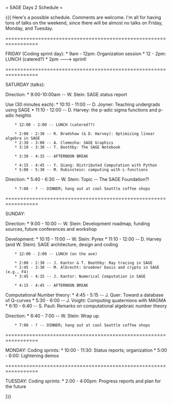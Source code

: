 = SAGE Days 2 Schedule = 

{{{
Here's a possible schedule.  Comments are welcome.   I'm all for
having tons of talks on the weekend, since there will be almost
no talks on Friday, Monday, and Tuesday.
 
=================================================================
 
FRIDAY (Coding sprint day):
        * 9am - 12pm: Organization session
        * 12 - 2pm: LUNCH (catered?)
        * 2pm ---> sprint!
 
=================================================================
 
SATURDAY (talks):
 
  Direction:
        * 9:00-10:00am -- W. Stein:  SAGE status report
 
  Use (30 minutes each):
        * 10:10 - 11:00 -- D. Joyner: Teaching undergrads using SAGE
        * 11:10 - 12:00 -- D. Harvey: the p-adic sigma functions and p-adic heights
 
        * 12:00 - 2:00 -- LUNCH (catered??)

        * 2:00 - 2:30 -- R. Bradshaw (& D. Harvey): Optimizing linear algebra in SAGE
        * 2:30 - 3:00 -- A. Clemesha: SAGE Graphics
        * 3:10 - 3:30 -- T. Boothby: The SAGE Notebook
 
        * 3:30 - 4:15 -- AFTERNOON BREAK
 
        * 4:15 - 4:45 -- Y. Qiang: Distributed Computation with Python
        * 5:00 - 5:30 -- M. Rubinstein: computing with L-functions
 
  Direction:
        * 5:40 - 6:30 -- W. Stein: Topic -- The SAGE Foundation?!
 
        * 7:00 - ? -- DINNER; hang out at cool Seattle coffee shops
 
=================================================================
 
SUNDAY:
 
 Direction:
        * 9:00 - 10:00 -- W. Stein: Development roadmap, funding sources,
                                    future conferences and workshop
 
 Development:
        * 10:15 - 11:00 -- W. Stein: Pyrex
        * 11:10 - 12:00 -- D. Harvey (and W. Stein): SAGE architecture, design and coding
 
        * 12:00 - 2:00 -- LUNCH (on the ave)
 
        * 2:00 - 2:30 -- J. Kantor & T. Boothby: Ray tracing in SAGE
        * 2:45 - 3:30 -- M. Albrecht: Groebner basis and crypto in SAGE (e.g., F4)
        * 3:45 - 4:15 -- J. Kantor: Numerical Computation in SAGE
 
        * 4:15 - 4:45 -- AFTERNOON BREAK
 
 Computational Number theory:
        * 4:45 - 5:15 -- J. Quer: Toward a database of Q-curves
        * 5:30 - 6:00 -- J. Voight: Computing quaternions with MAGMA
        * 6:10 - 6:40 -- S. Pauli: Remarks on computational algebraic number theory
 
 Direction:
        * 6:40 - 7:00 -- W. Stein: Wrap up.
 
        * 7:00 - ? -- DINNER; hang out at cool Seattle coffee shops
 
=================================================================
 
MONDAY:
  Coding sprints:
        * 10:00 - 11:30: Status reports; organization
        *  5:00 -  6:00: Lightening demos
 
=================================================================
 
TUESDAY:
  Coding sprints:
        * 2:00 - 4:00pm: Progress reports and plan for the future


}}}
